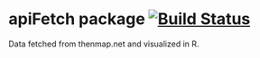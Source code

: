 # apiFetch package [![Build Status](https://travis-ci.org/hankOlofs/api_fetch.svg?branch=master)](https://travis-ci.org/hankOlofs/api_fetch)
Data fetched from thenmap.net and visualized in R.
